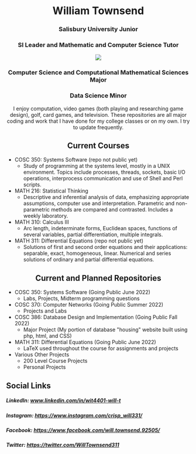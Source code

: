 <h1 align="center">William Townsend</h1>

<h3 align="center">Salisbury University Junior</h3>

<h3 align="center">SI Leader and Mathematic and Computer Science Tutor</h3>

<p align="center">
  <img src="https://contracting.ggibuilds.com/wp-content/uploads/2019/03/SU_Logo_color.jpg?raw=true"/>
</p>

<h3 align="center">Computer Science and Computational Mathematical Sciences Major</h3>

<h3 align="center">Data Science Minor</h3>

<div align="center">I enjoy computation, video games (both playing and researching game design), golf, card games, and television. These repositories are all major coding and work that I have done for my college classes or on my own. I try to update frequently.</div>

<h2 align="center">Current Courses</h2>

* COSC 350: Systems Software (repo not public yet)
  * Study of programming at the systems level, mostly in a UNIX environment. Topics include processes, threads, sockets, basic I/O operations, interprocess communication and use of Shell and Perl scripts. 
* MATH 216: Statistical Thinking
  * Descriptive and inferential analysis of data, emphasizing appropriate assumptions, computer use and interpretation. Parametric and non-parametric methods are compared and contrasted. Includes a weekly laboratory.
* MATH 310: Calculus III
  * Arc length, indeterminate forms, Euclidean spaces, functions of several variables, partial differentiation, multiple integrals.  
* MATH 311: Differential Equations (repo not public yet)
  *	 Solutions of first and second order equations and their applications: separable, exact, homogeneous, linear. Numerical and series solutions of ordinary and partial differential equations.

<h2 align="center">Current and Planned Repositories</h2>

* COSC 350: Systems Software (Going Public June 2022)
  * Labs, Projects, Midterm programming questions
* COSC 370: Computer Networks (Going Public Summer 2022)
  * Projects and Labs
* COSC 386: Database Design and Implementation (Going Public Fall 2022)
  * Major Project (My portion of database "housing" website built using php, html, and CSS)
* MATH 311: Differential Equations (Going Public June 2022)
  * LaTeX used throughout the course for assignments and projects
* Various Other Projects
  * 200 Level Course Projects
  * Personal Projects

## Social Links
##### LinkedIn: www.linkedin.com/in/wit4401-will-t 
##### Instagram: https://www.instagram.com/crisp_will331/ 
##### Facebook: https://www.facebook.com/will.townsend.92505/ 
##### Twitter: https://twitter.com/WillTownsend311
